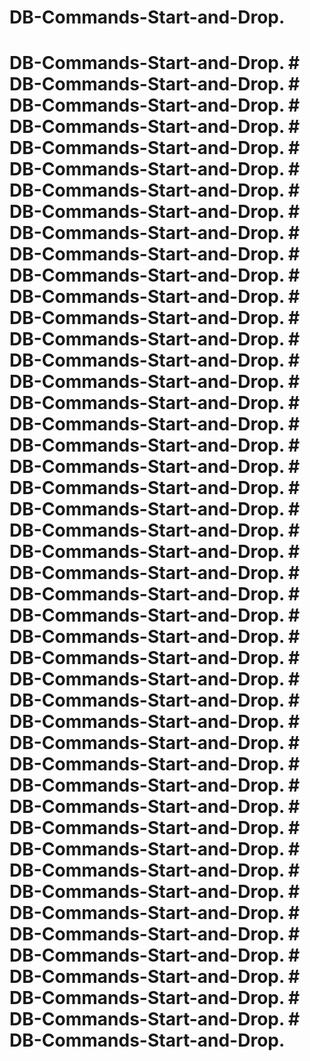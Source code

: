 # DB-Commands-Start-and-Drop.
# DB-Commands-Start-and-Drop. # DB-Commands-Start-and-Drop. # DB-Commands-Start-and-Drop. # DB-Commands-Start-and-Drop. # DB-Commands-Start-and-Drop. # DB-Commands-Start-and-Drop. # DB-Commands-Start-and-Drop. # DB-Commands-Start-and-Drop. # DB-Commands-Start-and-Drop. # DB-Commands-Start-and-Drop. # DB-Commands-Start-and-Drop. # DB-Commands-Start-and-Drop. # DB-Commands-Start-and-Drop. # DB-Commands-Start-and-Drop. # DB-Commands-Start-and-Drop. # DB-Commands-Start-and-Drop. # DB-Commands-Start-and-Drop. # DB-Commands-Start-and-Drop. # DB-Commands-Start-and-Drop. # DB-Commands-Start-and-Drop. # DB-Commands-Start-and-Drop. # DB-Commands-Start-and-Drop. # DB-Commands-Start-and-Drop. # DB-Commands-Start-and-Drop. # DB-Commands-Start-and-Drop. # DB-Commands-Start-and-Drop. # DB-Commands-Start-and-Drop. # DB-Commands-Start-and-Drop. # DB-Commands-Start-and-Drop. # DB-Commands-Start-and-Drop. # DB-Commands-Start-and-Drop. # DB-Commands-Start-and-Drop. # DB-Commands-Start-and-Drop. # DB-Commands-Start-and-Drop. # DB-Commands-Start-and-Drop. # DB-Commands-Start-and-Drop. # DB-Commands-Start-and-Drop. # DB-Commands-Start-and-Drop. # DB-Commands-Start-and-Drop. # DB-Commands-Start-and-Drop. # DB-Commands-Start-and-Drop. # DB-Commands-Start-and-Drop. # DB-Commands-Start-and-Drop. # DB-Commands-Start-and-Drop. # DB-Commands-Start-and-Drop. # DB-Commands-Start-and-Drop. # DB-Commands-Start-and-Drop.
